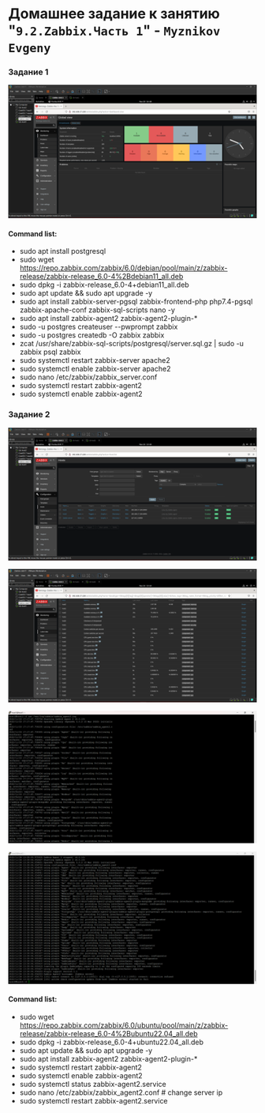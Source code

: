 # Домашнее задание к занятию "`9.2.Zabbix.Часть 1`" - `Myznikov Evgeny`

### Задание 1
![Zabbix_Server](https://github.com/EvgenyMyznikov/Zabbix-part1-hw/blob/main/img/Zabbix-part1-2022-11-20%20164856.png?raw=true)
#### Command list:
* sudo apt install postgresql
* sudo wget https://repo.zabbix.com/zabbix/6.0/debian/pool/main/z/zabbix-release/zabbix-release_6.0-4%2Bdebian11_all.deb
* sudo dpkg -i zabbix-release_6.0-4+debian11_all.deb
* sudo apt update && sudo apt upgrade -y
* sudo apt install zabbix-server-pgsql zabbix-frontend-php php7.4-pgsql zabbix-apache-conf zabbix-sql-scripts nano -y
* sudo apt install zabbix-agent2 zabbix-agent2-plugin-*
* sudo -u postgres createuser --pwprompt zabbix
* sudo -u postgres createdb -O zabbix zabbix
* zcat /usr/share/zabbix-sql-scripts/postgresql/server.sql.gz | sudo -u zabbix psql zabbix
* sudo systemctl restart zabbix-server apache2
* sudo systemctl enable zabbix-server apache2
* sudo nano /etc/zabbix/zabbix_server.conf
* sudo systemctl restart zabbix-agent2
* sudo systemctl enable zabbix-agent2

### Задание 2
![Hosts](https://github.com/EvgenyMyznikov/Zabbix-part1-hw/blob/main/img/Configuration-2022-11-24%20125938.png?raw=true)

![Latest_data](https://github.com/EvgenyMyznikov/Zabbix-part1-hw/blob/main/img/LastDataHosts-2022-11-24%20134436.png?raw=true)

![zabbix_agent_log_host1](https://github.com/EvgenyMyznikov/Zabbix-part1-hw/blob/main/img/Host1_log-%202022-11-24%20180302.png?raw=true)

![zabbix_agent_log_host2](https://github.com/EvgenyMyznikov/Zabbix-part1-hw/blob/main/img/Host2_log-2022-11-24%20180657.png?raw=true)

#### Command list:
* sudo wget https://repo.zabbix.com/zabbix/6.0/ubuntu/pool/main/z/zabbix-release/zabbix-release_6.0-4%2Bubuntu22.04_all.deb
* sudo dpkg -i zabbix-release_6.0-4+ubuntu22.04_all.deb
* sudo apt update && sudo apt upgrade -y
* sudo apt install zabbix-agent2 zabbix-agent2-plugin-*
* sudo systemctl restart zabbix-agent2
* sudo systemctl enable zabbix-agent2
* sudo systemctl status zabbix-agent2.service
* sudo nano /etc/zabbix/zabbix_agent2.conf    # change server ip
* sudo systemctl restart zabbix-agent2.service

